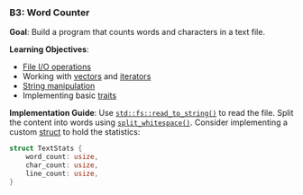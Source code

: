 ### B3: Word Counter
**Goal**: Build a program that counts words and characters in a text file.

**Learning Objectives**:
- [File I/O operations](https://doc.rust-lang.org/stable/rust-by-example/std_misc/file.html#file-io)
- Working with [vectors](https://doc.rust-lang.org/book/ch08-01-vectors.html#creating-a-new-vector) and [iterators](https://cheats.rs/#iterators)
- [String manipulation](https://cheats.rs/#strings-chars)
- Implementing basic [traits](https://cheats.rs/#types-traits-generics)

**Implementation Guide**:
Use [`std::fs::read_to_string()`](https://doc.rust-lang.org/book/ch12-02-reading-a-file.html#reading-a-file) to read the file. Split the content into words using [`split_whitespace()`](https://cheats.rs/#strings-chars). Consider implementing a custom [struct](https://cheats.rs/#data-structures) to hold the statistics:

```rust
struct TextStats {
    word_count: usize,
    char_count: usize,
    line_count: usize,
}
```